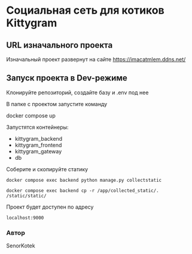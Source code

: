 #  Социальная сеть для котиков Kittygram

## URL изначального проекта

Изначальный проект развернут на сайте https://imacatmlem.ddns.net/

## Запуск проекта в Dev-режиме

Клонируйте репозиторий, создайте базу и .env под нее

В папке с проектом запустите команду

docker compose up

Запустятся контейнеры:
- kittygram_backend
- kittygram_frontend
- kittygram_gateway
- db

Cоберите и скопируйте статику
```
docker compose exec backend python manage.py collectstatic
```
```
docker compose exec backend cp -r /app/collected_static/. /static/static/
```

Проект будет доступен по адресу 
```
loсalhost:9000
```

### Автор

SenorKotek
